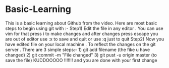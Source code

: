 # Basic-Learning
This is a basic learning about Github from the video.
Here are most basic steps to begin using git with :-
	Step1) Edit the file in any editor . You can use vim for that
		press i to make changes and after changes press escape 
		you are out of editor use :x to save and quit or use 
		:q just to quit
	Step2) Now you have edited file on your local machine .
		To reflect the changes on the git server . There are 3 simple steps:-
		1) git add filename (the fike u have changed)
		2) git commit -m "File changed"
		3) git pust -u origin master (to save the file)
	KUDDOOOOO !!!!!!! and you are done with your first change 

